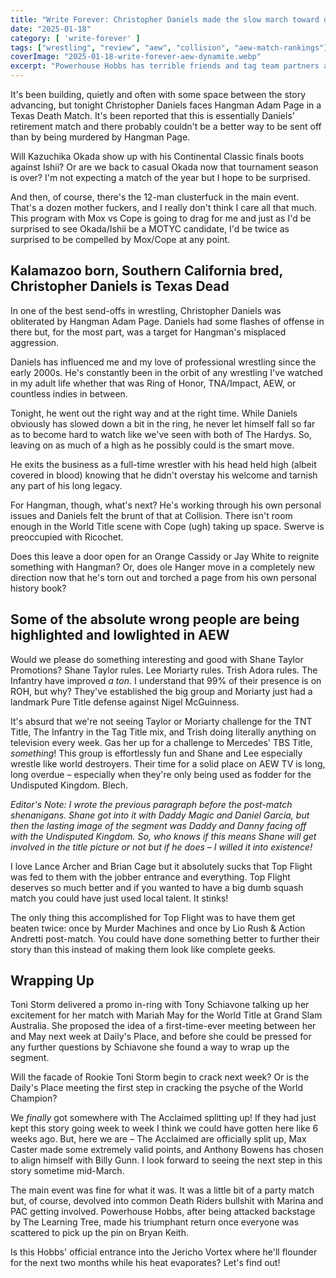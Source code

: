 ```yaml
---
title: "Write Forever: Christopher Daniels made the slow march toward death on AEW Collision for January 18"
date: "2025-01-18"
category: [ 'write-forever' ]
tags: ["wrestling", "review", "aew", "collision", "aew-match-rankings"]
coverImage: "2025-01-18-write-forever-aew-dynamite.webp"
excerpt: "Powerhouse Hobbs has terrible friends and tag team partners and Christopher Daniels was murdered by a cowboy on AEW Collision."
---
```


It's been building, quietly and often with some space between the story advancing, but tonight Christopher Daniels faces Hangman Adam Page in a Texas Death Match. It's been reported that this is essentially Daniels' retirement match and there probably couldn't be a better way to be sent off than by being murdered by Hangman Page.

Will Kazuchika Okada show up with his Continental Classic finals boots against Ishii? Or are we back to casual Okada now that tournament season is over? I'm not expecting a match of the year but I hope to be surprised.

And then, of course, there's the 12-man clusterfuck in the main event. That's a dozen mother fuckers, and I really don't think I care all that much. This program with Mox vs Cope is going to drag for me and just as I'd be surprised to see Okada/Ishii be a MOTYC candidate, I'd be twice as surprised to be compelled by Mox/Cope at any point.

## Kalamazoo born, Southern California bred, Christopher Daniels is Texas Dead

In one of the best send-offs in wrestling, Christopher Daniels was obliterated by Hangman Adam Page. Daniels had some flashes of offense in there but, for the most part, was a target for Hangman's misplaced aggression.

Daniels has influenced me and my love of professional wrestling since the early 2000s. He's constantly been in the orbit of any wrestling I've watched in my adult life whether that was Ring of Honor, TNA/Impact, AEW, or countless indies in between.

Tonight, he went out the right way and at the right time. While Daniels obviously has slowed down a bit in the ring, he never let himself fall so far as to become hard to watch like we've seen with both of The Hardys. So, leaving on as much of a high as he possibly could is the smart move.

He exits the business as a full-time wrestler with his head held high (albeit covered in blood) knowing that he didn't overstay his welcome and tarnish any part of his long legacy.

For Hangman, though, what's next? He's working through his own personal issues and Daniels felt the brunt of that at Collision. There isn't room enough in the World Title scene with Cope (ugh) taking up space. Swerve is preoccupied with Ricochet.

Does this leave a door open for an Orange Cassidy or Jay White to reignite something with Hangman? Or, does ole Hanger move in a completely new direction now that he's torn out and torched a page from his own personal history book?

## Some of the absolute wrong people are being highlighted and lowlighted in AEW

Would we please do something interesting and good with Shane Taylor Promotions? Shane Taylor rules. Lee Moriarty rules. Trish Adora rules. The Infantry have improved _a ton_. I understand that 99% of their presence is on ROH, but why? They've established the big group and Moriarty just had a landmark Pure Title defense against Nigel McGuinness.

It's absurd that we're not seeing Taylor or Moriarty challenge for the TNT Title, The Infantry in the Tag Title mix, and Trish doing literally anything on television every week. Gas her up for a challenge to Mercedes' TBS Title, _something_! This group is effortlessly fun and Shane and Lee especially wrestle like world destroyers. Their time for a solid place on AEW TV is long, long overdue – especially when they're only being used as fodder for the Undisputed Kingdom. Blech.

_Editor's Note: I wrote the previous paragraph before the post-match shenanigans. Shane got into it with Daddy Magic and Daniel Garcia, but then the lasting image of the segment was Daddy and Danny facing off with the Undisputed Kingdom. So, who knows if this means Shane will get involved in the title picture or not but if he does – I willed it into existence!_

I love Lance Archer and Brian Cage but it absolutely sucks that Top Flight was fed to them with the jobber entrance and everything. Top Flight deserves so much better and if you wanted to have a big dumb squash match you could have just used local talent. It stinks!

The only thing this accomplished for Top Flight was to have them get beaten twice: once by Murder Machines and once by Lio Rush & Action Andretti post-match. You could have done something better to further their story than this instead of making them look like complete geeks.

## Wrapping Up

Toni Storm delivered a promo in-ring with Tony Schiavone talking up her excitement for her match with Mariah May for the World Title at Grand Slam Australia. She proposed the idea of a first-time-ever meeting between her and May next week at Daily's Place, and before she could be pressed for any further questions by Schiavone she found a way to wrap up the segment.

Will the facade of Rookie Toni Storm begin to crack next week? Or is the Daily's Place meeting the first step in cracking the psyche of the World Champion?

We _finally_ got somewhere with The Acclaimed splitting up! If they had just kept this story going week to week I think we could have gotten here like 6 weeks ago. But, here we are – The Acclaimed are officially split up, Max Caster made some extremely valid points, and Anthony Bowens has chosen to align himself with Billy Gunn. I look forward to seeing the next step in this story sometime mid-March.

The main event was fine for what it was. It was a little bit of a party match but, of course, devolved into common Death Riders bullshit with Marina and PAC getting involved. Powerhouse Hobbs, after being attacked backstage by The Learning Tree, made his triumphant return once everyone was scattered to pick up the pin on Bryan Keith.

Is this Hobbs' official entrance into the Jericho Vortex where he'll flounder for the next two months while his heat evaporates? Let's find out!